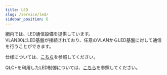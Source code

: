 ```yaml
---
title: LED
slug: /service/led/
sidebar_position: 6
---
```

網内では、LED通信設備を提供しています。  
VLAN30にLED基盤が接続されており、任意のVLANからLED基盤に対して通信を行うことができます。 
   
仕様については、[こちら](/#ネットワーク設計)を参照してください。  

QLC+を利用したLED制御については、[こちら](./qlc+)を参照してください。  
